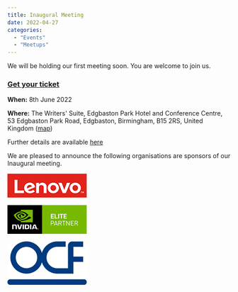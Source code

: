 ```yaml
---
title: Inaugural Meeting
date: 2022-04-27
categories:
  - "Events"
  - "Meetups"
---
```

We will be holding our first meeting soon. You are welcome to join us.

### [Get your ticket](https://pretix.eu/rsemidlands/tickets/)

**When:** 8th June 2022

**Where:** The Writers' Suite, Edgbaston Park Hotel and Conference Centre, 53 Edgbaston Park Road, Edgbaston, Birmingham, B15 2RS, United Kingdom ([map](https://goo.gl/maps/x6MygSQ8JwRsx4U9A))

Further details are available [here](/docs/event-8th-june/)

We are pleased to announce the following organisations are sponsors of our Inaugural meeting.

![Lenovo](/images/logo-lenovo.png)

![NVidia](/images/logo-nvidia-elite-partner-s.png)

![OCF](/images/logo-OCF-s.jpg)

<!--more-->